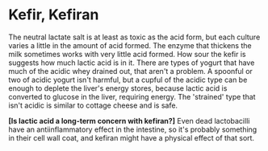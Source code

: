 # Kefir, Kefiran

The neutral lactate salt is at least as toxic as the acid form, but each culture varies a little in the amount of acid formed. The enzyme that thickens the milk sometimes works with very little acid formed. How sour the kefir is suggests how much lactic acid is in it. There are types of yogurt that have much of the acidic whey drained out, that aren't a problem. A spoonful or two of acidic yogurt isn't harmful, but a cupful of the acidic type can be enough to deplete the liver's energy stores, because lactic acid is converted to glucose in the liver, requiring energy. The 'strained' type that isn't acidic is similar to cottage cheese and is safe.

**[Is lactic acid a long-term concern with kefiran?]**
Even dead lactobacilli have an antiinflammatory effect in the intestine, so it's probably something in their cell wall coat, and kefiran might have a physical effect of that sort.
